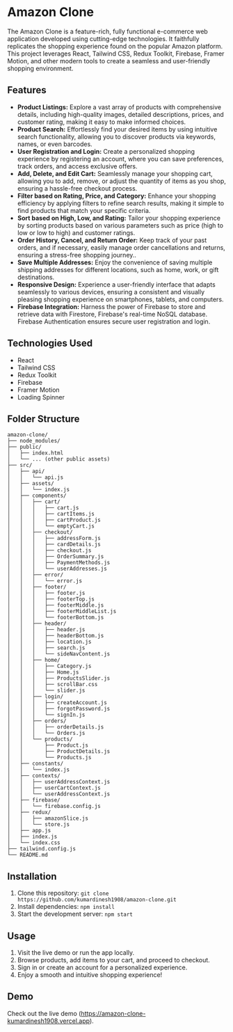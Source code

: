 
# Amazon Clone
The Amazon Clone is a feature-rich, fully functional e-commerce web application developed using cutting-edge technologies. It faithfully replicates the shopping experience found on the popular Amazon platform. This project leverages React, Tailwind CSS, Redux Toolkit, Firebase, Framer Motion, and other modern tools to create a seamless and user-friendly shopping environment.

## Features
- **Product Listings:** Explore a vast array of products with comprehensive details, including high-quality images, detailed descriptions, prices, and customer rating, making it easy to make informed choices.
- **Product Search:** Effortlessly find your desired items by using intuitive search functionality, allowing you to discover products via keywords, names, or even barcodes.
- **User Registration and Login:** Create a personalized shopping experience by registering an account, where you can save preferences, track orders, and access exclusive offers.
- **Add, Delete, and Edit Cart:** Seamlessly manage your shopping cart, allowing you to add, remove, or adjust the quantity of items as you shop, ensuring a hassle-free checkout process.
- **Filter based on Rating, Price, and Category:** Enhance your shopping efficiency by applying filters to refine search results, making it simple to find products that match your specific criteria.
- **Sort based on High, Low, and Rating:** Tailor your shopping experience by sorting products based on various parameters such as price (high to low or low to high) and customer ratings.
- **Order History, Cancel, and Return Order:** Keep track of your past orders, and if necessary, easily manage order cancellations and returns, ensuring a stress-free shopping journey..
- **Save Multiple Addresses:** Enjoy the convenience of saving multiple shipping addresses for different locations, such as home, work, or gift destinations.
- **Responsive Design:** Experience a user-friendly interface that adapts seamlessly to various devices, ensuring a consistent and visually pleasing shopping experience on smartphones, tablets, and computers.
- **Firebase Integration:** Harness the power of Firebase to store and retrieve data with Firestore, Firebase's real-time NoSQL database. Firebase Authentication ensures secure user registration and login.

## Technologies Used
- React
- Tailwind CSS
- Redux Toolkit
- Firebase
- Framer Motion
- Loading Spinner

## Folder Structure
```
amazon-clone/
├── node_modules/
├── public/
│   ├── index.html
│   └── ... (other public assets)
├── src/
│   ├── api/
│   │   └── api.js
│   ├── assets/
│   │   └── index.js
│   ├── components/
│   │   ├── cart/
│   │   │   ├── cart.js
│   │   │   ├── cartItems.js
│   │   │   ├── cartProduct.js
│   │   │   └── emptyCart.js
│   │   ├── checkout/
│   │   │   ├── addressForm.js
│   │   │   ├── cardDetails.js
│   │   │   ├── checkout.js
│   │   │   ├── OrderSummary.js
│   │   │   ├── PaymentMethods.js
│   │   │   └── userAddresses.js
│   │   ├── error/
│   │   │   └── error.js
│   │   ├── footer/
│   │   │   ├── footer.js
│   │   │   ├── footerTop.js
│   │   │   ├── footerMiddle.js
│   │   │   ├── footerMiddleList.js
│   │   │   └── footerBottom.js
│   │   ├── header/
│   │   │   ├── header.js
│   │   │   ├── headerBottom.js
│   │   │   ├── location.js
│   │   │   ├── search.js
│   │   │   └── sideNavContent.js
│   │   ├── home/
│   │   │   ├── Category.js
│   │   │   ├── Home.js
│   │   │   ├── ProductsSlider.js
│   │   │   ├── scrollBar.css
│   │   │   └── slider.js
│   │   ├── login/
│   │   │   ├── createAccount.js
│   │   │   ├── forgotPassword.js
│   │   │   └── signIn.js
│   │   ├── orders/
│   │   │   ├── orderDetails.js
│   │   │   └── Orders.js
│   │   └── products/
│   │       ├── Product.js
│   │       ├── ProductDetails.js
│   │       └── Products.js
│   ├── constants/
│   │   └── index.js
│   ├── contexts/
│   │   ├── userAddressContext.js
│   │   ├── userCartContext.js
│   │   └── userAddressContext.js
│   ├── firebase/
│   │   └── firebase.config.js
│   ├── redux/
│   │   ├── amazonSlice.js
│   │   └── store.js
│   ├── app.js
│   ├── index.js
│   └── index.css
├── tailwind.config.js
└── README.md
```

## Installation
1. Clone this repository: `git clone https://github.com/kumardinesh1908/amazon-clone.git`
2. Install dependencies: `npm install`
3. Start the development server: `npm start`

## Usage
1. Visit the live demo or run the app locally.
2. Browse products, add items to your cart, and proceed to checkout.
3. Sign in or create an account for a personalized experience.
4. Enjoy a smooth and intuitive shopping experience!

## Demo
Check out the live demo (https://amazon-clone-kumardinesh1908.vercel.app).
